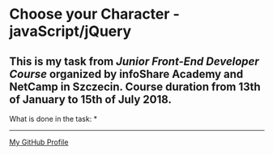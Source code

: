 # Choose your Character - javaScript/jQuery

## This is my task from *Junior Front-End Developer Course* organized by infoShare Academy and NetCamp in Szczecin. Course duration from 13th of January to 15th of July 2018.

What is done in the task:
*

---
[My GitHub Profile](https://github.com/skwirowski "Paweł Skwirowski GitHub")